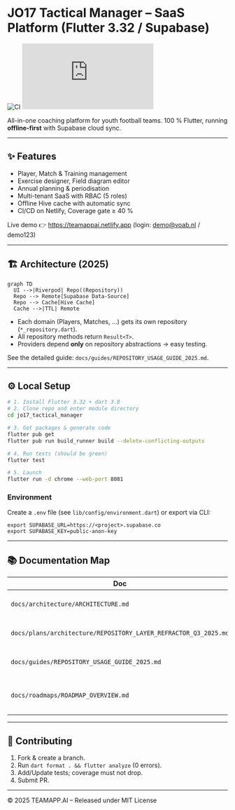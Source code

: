 # JO17 Tactical Manager – SaaS Platform (Flutter 3.32 / Supabase)

![CI](https://github.com/<OWNER>/<REPO>/actions/workflows/ci.yml/badge.svg)
![Coverage](https://img.shields.io/endpoint?url=https://raw.githubusercontent.com/<OWNER>/<REPO>/gh-pages/coverage-badge.json)

All-in-one coaching platform for youth football teams. 100 % Flutter, running **offline-first** with Supabase cloud sync.

---

## ✨ Features
* Player, Match & Training management
* Exercise designer, Field diagram editor
* Annual planning & periodisation
* Multi-tenant SaaS with RBAC (5 roles)
* Offline Hive cache with automatic sync
* CI/CD on Netlify, Coverage gate ≥ 40 %

Live demo 👉 https://teamappai.netlify.app (login: demo@voab.nl / demo123)

---

## 🏗️ Architecture (2025)
```mermaid
graph TD
  UI -->|Riverpod| Repo((Repository))
  Repo --> Remote[Supabase Data-Source]
  Repo --> Cache[Hive Cache]
  Cache -->|TTL| Remote
```
* Each domain (Players, Matches, …) gets its own repository (`*_repository.dart`).
* All repository methods return `Result<T>`.
* Providers depend **only** on repository abstractions → easy testing.

See the detailed guide: `docs/guides/REPOSITORY_USAGE_GUIDE_2025.md`.

---

## ⚙️ Local Setup
```bash
# 1. Install Flutter 3.32 + dart 3.8
# 2. Clone repo and enter module directory
cd jo17_tactical_manager

# 3. Get packages & generate code
flutter pub get
flutter pub run build_runner build --delete-conflicting-outputs

# 4. Run tests (should be green)
flutter test

# 5. Launch
flutter run -d chrome --web-port 8081
```

### Environment
Create a `.env` file (see `lib/config/environment.dart`) or export via CLI:
```
export SUPABASE_URL=https://<project>.supabase.co
export SUPABASE_KEY=public-anon-key
```

---

## 📚 Documentation Map
| Doc | Purpose |
|-----|---------|
| `docs/architecture/ARCHITECTURE.md` | Full system design |
| `docs/plans/architecture/REPOSITORY_LAYER_REFRACTOR_Q3_2025.md` | Migration plan & milestones |
| `docs/guides/REPOSITORY_USAGE_GUIDE_2025.md` | Cookbook & best practices |
| `docs/roadmaps/ROADMAP_OVERVIEW.md` | Feature roadmap & progress |

---

## 🤝 Contributing
1. Fork & create a branch.
2. Run `dart format . && flutter analyze` (0 errors).
3. Add/Update tests; coverage must not drop.
4. Submit PR.

---

© 2025 TEAMAPP.AI – Released under MIT License
